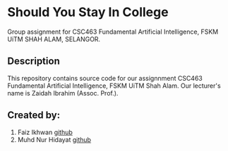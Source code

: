 # Should You Stay In College
Group assignment for CSC463 Fundamental Artificial Intelligence, FSKM UiTM SHAH ALAM, SELANGOR.

## Description 
This repository contains source code for our assignnment 
CSC463 Fundamental Artificial Intelligence, FSKM UiTM Shah Alam. 
Our lecturer's name is Zaidah Ibrahim (Assoc. Prof.).

## Created by:
1.	Faiz Ikhwan [github](https://github.com/FaizIkhwan)
2.	Muhd Nur Hidayat [github](https://github.com/MuhdNurHidayat)
